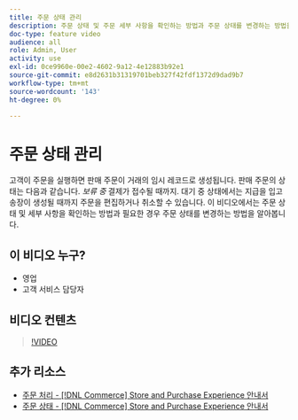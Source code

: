 ```yaml
---
title: 주문 상태 관리
description: 주문 상태 및 주문 세부 사항을 확인하는 방법과 주문 상태를 변경하는 방법을 알아봅니다.
doc-type: feature video
audience: all
role: Admin, User
activity: use
exl-id: 0ce9960e-00e2-4602-9a12-4e12883b92e1
source-git-commit: e8d2631b31319701beb327f42fdf1372d9dad9b7
workflow-type: tm+mt
source-wordcount: '143'
ht-degree: 0%

---
```


# 주문 상태 관리

고객이 주문을 실행하면 판매 주문이 거래의 임시 레코드로 생성됩니다. 판매 주문의 상태는 다음과 같습니다. _보류 중_ 결제가 접수될 때까지. 대기 중 상태에서는 지급을 입고 송장이 생성될 때까지 주문을 편집하거나 취소할 수 있습니다. 이 비디오에서는 주문 상태 및 세부 사항을 확인하는 방법과 필요한 경우 주문 상태를 변경하는 방법을 알아봅니다.

## 이 비디오 누구?

- 영업
- 고객 서비스 담당자

## 비디오 컨텐츠

>[!VIDEO](https://video.tv.adobe.com/v/343935?quality=12&learn=on)

## 추가 리소스

- [주문 처리 - [!DNL Commerce] Store and Purchase Experience 안내서](https://experienceleague.adobe.com/docs/commerce-admin/stores-sales/order-management/orders/order-processing.html#process-an-order)
- [주문 상태 - [!DNL Commerce] Store and Purchase Experience 안내서](https://experienceleague.adobe.com/docs/commerce-admin/stores-sales/order-management/orders/order-status.html)
